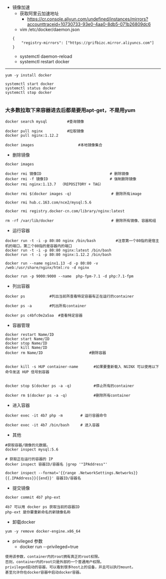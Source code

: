 - 镜像加速
  - 获取阿里云加速地址
    * https://cr.console.aliyun.com/undefined/instances/mirrors?accounttraceid=10730733-93e0-4aa0-8db5-071b26809dc6
  - vim /etc/docker/daemon.json
  ```
  {
      "registry-mirrors": ["https://grifbizc.mirror.aliyuncs.com"]
  }
  ```
   - systemctl daemon-reload
   - systemctl restart docker

----

```
yum -y install docker

systemctl start docker
systemctl status docker
systemctl stop docker
 
```

### 大多数拉取下来容器进去后都是要用apt-get，不是用yum

```
docker search mysql         #查询镜像

docker pull nginx           #拉取镜像
docker pull nginx:1.12.2

docker images		             #本地镜像集合
```

- 删除镜像
```
docker images

docker rmi 镜像ID	                              # 删除镜像
docker rmi -f 镜像ID                            # 强制删除镜像
docker rmi nginx:1.13.7  （REPOSITORY + TAG）

docker rmi $(docker images -q)                  # 删除所有image

docker rmi hub.c.163.com/nce2/mysql:5.6

docker rmi registry.docker-cn.com/library/nginx:latest

rm -rf /var/lib/docker                          # 删除所有镜像、容器和组
```


- 运行容器
```
docker run -t -i -p 80:80 nginx /bin/bash         #注意第一个80指的是宿主机的端口，第二个80指的是容器内的端口
docker run -t -i -p 80:80 nginx:latest /bin/bash
docker run -t -i -p 80:80 nginx:1.12.2 /bin/bash

docker run --name nginx1.13 -d -p 80:80 -v /web:/usr/share/nginx/html:ro -d nginx

docker run -p 9000:9000 --name  php-fpm-7.1 -d php:7.1-fpm
```

- 列出容器
```
docker ps           #列出当前所查看特定容器有正在运行的container

docker ps -a        #列出所有container

docker ps c4bfc0e2a5aa  #查看特定容器

```

- 容器管理
```
docker restart Name/ID
docker start Name/ID
docker stop Name/ID
docker kill Name/ID
docker rm Name/ID                     #删除容器


docker kill -s HUP container-name       #如果要重新载入 NGINX 可以使用以下命令发送 HUP 信号到容器


docker stop $(docker ps -a -q)          #停止所有的container

docker rm $(docker ps -a -q)            #删除所有container
```

- 进入容器
```
docker exec -it 4b7 php -m        # 运行容器命令
 
docker exec -it 4b7 /bin/bash     # 进入容器
```

- 其他
```
#获取容器/镜像的元数据。
docker inspect mysql:5.6

# 获取正在运行的容器的 IP
docker inspect 容器ID/容器名 |grep '"IPAddress"'

docker inspect --format='{{range .NetworkSettings.Networks}}{{.IPAddress}}{{end}}' 容器ID/容器名
```

- 提交镜像
```
docker commit 4b7 php-ext

4b7 可以用 docker ps 获取当前的容器ID
php-ext 是你要重新命名的新镜像名称
```

- 卸载docker
```
yum -y remove docker-engine.x86_64
```

- privileged 参数
   - docker run --privileged=true
```
使用该参数，container内的root拥有真正的root权限。
否则，container内的root只是外部的一个普通用户权限。
privileged启动的容器，可以看到很多host上的设备，并且可以执行mount。
甚至允许你在docker容器中启动docker容器。
```
